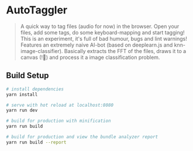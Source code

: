 # AutoTaggler

> A quick way to tag files (audio for now) in the browser. Open your files, add some tags, do some keyboard-mapping and start tagging!
> This is an experiment, it's full of bad humour, bugs and lint warnings!
> Features an extremely naive AI-bot (based on deeplearn.js and knn-image-classifier). Basically extracts the FFT of the files, draws it to a canvas (!🙈) and process it a image classification problem.

## Build Setup

``` bash
# install dependencies
yarn install

# serve with hot reload at localhost:8080
yarn run dev

# build for production with minification
yarn run build

# build for production and view the bundle analyzer report
yarn run build --report
```
